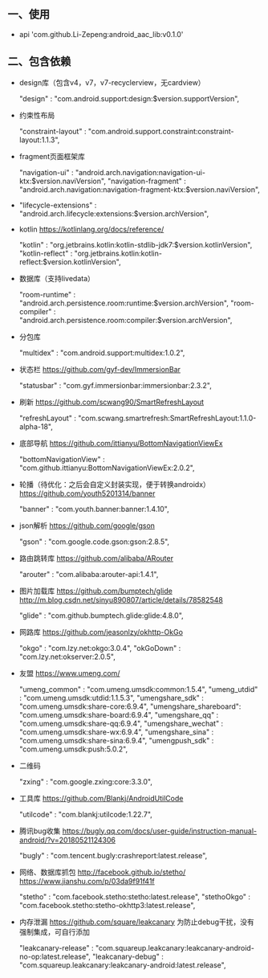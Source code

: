 ## 一、使用
* api 'com.github.Li-Zepeng:android_aac_lib:v0.1.0'
## 二、包含依赖

* design库（包含v4，v7，v7-recyclerview，无cardview）

  "design"               : "com.android.support:design:$version.supportVersion",
* 约束性布局

  "constraint-layout"    : "com.android.support.constraint:constraint-layout:1.1.3",
* fragment页面框架库

  "navigation-ui"        : "android.arch.navigation:navigation-ui-ktx:$version.naviVersion",
  "navigation-fragment"  : "android.arch.navigation:navigation-fragment-ktx:$version.naviVersion",
* "lifecycle-extensions" : "android.arch.lifecycle:extensions:$version.archVersion",
* kotlin https://kotlinlang.org/docs/reference/

  "kotlin"               : "org.jetbrains.kotlin:kotlin-stdlib-jdk7:$version.kotlinVersion",
  "kotlin-reflect"       : "org.jetbrains.kotlin:kotlin-reflect:$version.kotlinVersion",
* 数据库（支持livedata）

  "room-runtime"         : "android.arch.persistence.room:runtime:$version.archVersion",
  "room-compiler"        : "android.arch.persistence.room:compiler:$version.archVersion",
* 分包库

  "multidex"             : "com.android.support:multidex:1.0.2",
* 状态栏 https://github.com/gyf-dev/ImmersionBar

  "statusbar"            : "com.gyf.immersionbar:immersionbar:2.3.2",
* 刷新 https://github.com/scwang90/SmartRefreshLayout

  "refreshLayout"        : "com.scwang.smartrefresh:SmartRefreshLayout:1.1.0-alpha-18",
* 底部导航 https://github.com/ittianyu/BottomNavigationViewEx

  "bottomNavigationView" : "com.github.ittianyu:BottomNavigationViewEx:2.0.2",
* 轮播（待优化：之后会自定义封装实现，便于转换androidx）https://github.com/youth5201314/banner

  "banner"               : "com.youth.banner:banner:1.4.10",
* json解析 https://github.com/google/gson

  "gson"                 : "com.google.code.gson:gson:2.8.5",
* 路由跳转库 https://github.com/alibaba/ARouter

  "arouter"              : "com.alibaba:arouter-api:1.4.1",
* 图片加载库 https://github.com/bumptech/glide  http://m.blog.csdn.net/sinyu890807/article/details/78582548

  "glide"                : "com.github.bumptech.glide:glide:4.8.0",
* 网路库 https://github.com/jeasonlzy/okhttp-OkGo

  "okgo"                 : "com.lzy.net:okgo:3.0.4",
  "okGoDown"             : "com.lzy.net:okserver:2.0.5",
* 友盟 https://www.umeng.com/

  "umeng_common"         : "com.umeng.umsdk:common:1.5.4",
  "umeng_utdid"          : "com.umeng.umsdk:utdid:1.1.5.3",
  "umengshare_sdk"       : "com.umeng.umsdk:share-core:6.9.4",
  "umengshare_shareboard": "com.umeng.umsdk:share-board:6.9.4",
  "umengshare_qq"        : "com.umeng.umsdk:share-qq:6.9.4",
  "umengshare_wechat"    : "com.umeng.umsdk:share-wx:6.9.4",
  "umengshare_sina"      : "com.umeng.umsdk:share-sina:6.9.4",
  "umengpush_sdk"        : "com.umeng.umsdk:push:5.0.2",
* 二维码

  "zxing"                : "com.google.zxing:core:3.3.0",
* 工具库 https://github.com/Blankj/AndroidUtilCode

  "utilcode"             : "com.blankj:utilcode:1.22.7",
* 腾讯bug收集 https://bugly.qq.com/docs/user-guide/instruction-manual-android/?v=20180521124306

  "bugly"                : "com.tencent.bugly:crashreport:latest.release",
* 网络、数据库抓包 http://facebook.github.io/stetho/  https://www.jianshu.com/p/03da9f91f41f

  "stetho"               : "com.facebook.stetho:stetho:latest.release",
  "stethoOkgo"           : "com.facebook.stetho:stetho-okhttp3:latest.release",
* 内存泄漏 https://github.com/square/leakcanary 为防止debug干扰，没有强制集成，可自行添加

  "leakcanary-release"   : "com.squareup.leakcanary:leakcanary-android-no-op:latest.release",
  "leakcanary-debug"     : "com.squareup.leakcanary:leakcanary-android:latest.release",